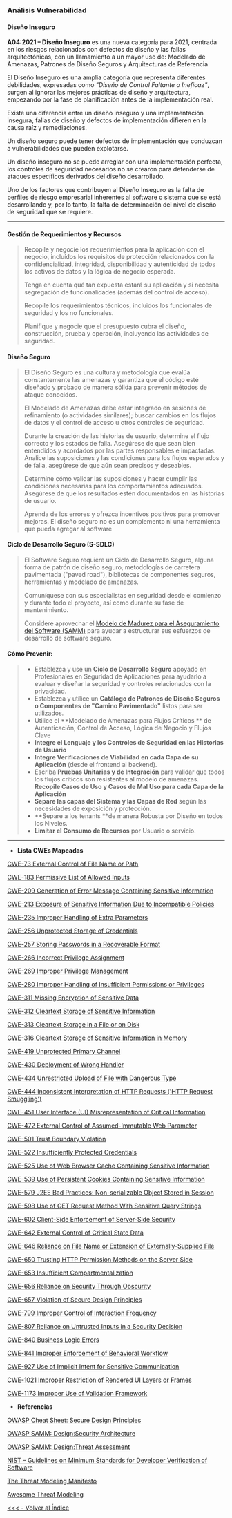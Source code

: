 



### Análisis Vulnerabilidad 



#### Diseño Inseguro	

**A04:2021 – Diseño Inseguro** es una nueva categoría para 2021, centrada en los riesgos relacionados con defectos de diseño y las fallas arquitectónicas, con un llamamiento a un mayor uso de: Modelado de Amenazas, Patrones de Diseño Seguros y Arquitecturas de Referencia

El Diseño Inseguro es una amplia categoría que representa diferentes debilidades, expresadas como *"Diseño de Control Faltante o Ineficaz"*, surgen al ignorar las mejores prácticas de diseño y arquitectura, empezando por la fase de planificación antes de la implementación real.  

Existe una diferencia entre un diseño inseguro y una implementación insegura, fallas de diseño y defectos de implementación difieren en la causa raíz y remediaciones. 

Un diseño seguro puede tener defectos de implementación que conduzcan a vulnerabilidades que pueden explotarse. 

Un diseño inseguro no se puede arreglar con una implementación perfecta, los controles de seguridad necesarios no se crearon para defenderse de ataques específicos derivados del diseño desarrollado.

Uno de los factores que contribuyen al Diseño Inseguro es la falta de perfiles de riesgo empresarial inherentes al software o sistema que se está desarrollando y, por lo tanto, la falta de determinación del nivel de diseño de seguridad que se requiere.





---



#### Gestión de Requerimientos y Recursos

> Recopile y negocie los requerimientos para la aplicación con el negocio, incluídos los requisitos de protección relacionados con la confidencialidad, integridad, disponibilidad y autenticidad de todos los activos de datos y la lógica de negocio esperada. 
>
> Tenga en cuenta qué tan expuesta estará su aplicación y si necesita segregación de funcionalidades (además del control de acceso). 
>
> Recopile los requerimientos técnicos, incluidos los funcionales de seguridad y los no funcionales. 
>
> Planifique y negocie que el presupuesto cubra el diseño, construcción, prueba y operación, incluyendo las actividades de seguridad.







#### Diseño Seguro 



> El Diseño Seguro es una cultura y metodología que evalúa constantemente  las amenazas y garantiza que el código esté diseñado y probado de manera sólida para prevenir métodos de ataque conocidos. 
>
> El Modelado de Amenazas debe estar integrado en sesiones de refinamiento (o actividades similares); buscar cambios en los flujos de datos y el control de acceso u otros controles de seguridad. 
>
> Durante la creación de las historias de usuario, determine el flujo correcto y los estados de falla.  Asegúrese de que sean bien entendidos y acordados por las partes responsables e impactadas.  Analice las suposiciones y las condiciones para los flujos esperados y de falla, asegúrese de que aún sean precisos y deseables. 
>
> Determine cómo validar las suposiciones y hacer cumplir  las condiciones necesarias para los comportamientos adecuados. Asegúrese de que los resultados estén documentados en las historias de usuario.  
>
> Aprenda de los errores y ofrezca incentivos positivos para promover  mejoras. El diseño seguro no es un complemento ni una herramienta que  pueda agregar al software





#### Ciclo de Desarrollo Seguro (S-SDLC)

> El Software Seguro requiere un Ciclo de Desarrollo Seguro, alguna forma de patrón de diseño seguro, metodologías de carretera pavimentada ("paved road"), bibliotecas de componentes seguros, herramientas y  modelado de amenazas. 
>
> Comuníquese con sus especialistas en seguridad desde el comienzo y durante todo el proyecto, así como durante su fase  de mantenimiento. 
>
> Considere aprovechar el [Modelo de Madurez para el Aseguramiento del Software (SAMM)](https://owaspsamm.org) para ayudar a estructurar sus esfuerzos de desarrollo de software seguro.





#### Cómo Prevenir:

> - Establezca y use un **Ciclo de Desarrollo Seguro** apoyado en Profesionales en Seguridad de Aplicaciones para ayudarlo a evaluar y diseñar la seguridad y controles relacionados con la privacidad.
> - Establezca y utilice un **Catálogo de Patrones de Diseño Seguros o Componentes de "Camino Pavimentado"** listos para ser utilizados.
> - Utilice el **Modelado de Amenazas para Flujos Críticos ** de Autenticación, Control de Acceso, Lógica de Negocio y Flujos Clave
> - **Integre el Lenguaje y los Controles de Seguridad en las Historias de Usuario**
> - **Integre Verificaciones de Viabilidad en cada Capa de su Aplicación** (desde el frontend al backend).
> - Escriba **Pruebas Unitarias y de Integración** para validar que todos los flujos críticos son resistentes al modelo de amenazas. **Recopile Casos de Uso y Casos de Mal Uso para cada Capa de la Aplicación**
> - **Separe las capas del Sistema y las Capas de Red** según las necesidades de exposición y protección.
> - **Separe a los tenants **de manera Robusta por Diseño en todos los Niveles.
> - **Limitar el Consumo de Recursos** por Usuario o servicio.





----



* **Lista CWEs Mapeadas**

[CWE-73 External Control of File Name or Path](https://cwe.mitre.org/data/definitions/73.html)

[CWE-183 Permissive List of Allowed Inputs](https://cwe.mitre.org/data/definitions/183.html)

[CWE-209 Generation of Error Message Containing Sensitive Information](https://cwe.mitre.org/data/definitions/209.html)

[CWE-213 Exposure of Sensitive Information Due to Incompatible Policies](https://cwe.mitre.org/data/definitions/213.html)

[CWE-235 Improper Handling of Extra Parameters](https://cwe.mitre.org/data/definitions/235.html)

[CWE-256 Unprotected Storage of Credentials](https://cwe.mitre.org/data/definitions/256.html)

[CWE-257 Storing Passwords in a Recoverable Format](https://cwe.mitre.org/data/definitions/257.html)

[CWE-266 Incorrect Privilege Assignment](https://cwe.mitre.org/data/definitions/266.html)

[CWE-269 Improper Privilege Management](https://cwe.mitre.org/data/definitions/269.html)

[CWE-280 Improper Handling of Insufficient Permissions or Privileges](https://cwe.mitre.org/data/definitions/280.html)

[CWE-311 Missing Encryption of Sensitive Data](https://cwe.mitre.org/data/definitions/311.html)

[CWE-312 Cleartext Storage of Sensitive Information](https://cwe.mitre.org/data/definitions/312.html)

[CWE-313 Cleartext Storage in a File or on Disk](https://cwe.mitre.org/data/definitions/313.html)

[CWE-316 Cleartext Storage of Sensitive Information in Memory](https://cwe.mitre.org/data/definitions/316.html)

[CWE-419 Unprotected Primary Channel](https://cwe.mitre.org/data/definitions/419.html)

[CWE-430 Deployment of Wrong Handler](https://cwe.mitre.org/data/definitions/430.html)

[CWE-434 Unrestricted Upload of File with Dangerous Type](https://cwe.mitre.org/data/definitions/434.html)

[CWE-444 Inconsistent Interpretation of HTTP Requests ('HTTP Request Smuggling')](https://cwe.mitre.org/data/definitions/444.html)

[CWE-451 User Interface (UI) Misrepresentation of Critical Information](https://cwe.mitre.org/data/definitions/451.html)

[CWE-472 External Control of Assumed-Immutable Web Parameter](https://cwe.mitre.org/data/definitions/472.html)

[CWE-501 Trust Boundary Violation](https://cwe.mitre.org/data/definitions/501.html)

[CWE-522 Insufficiently Protected Credentials](https://cwe.mitre.org/data/definitions/522.html)

[CWE-525 Use of Web Browser Cache Containing Sensitive Information](https://cwe.mitre.org/data/definitions/525.html)

[CWE-539 Use of Persistent Cookies Containing Sensitive Information](https://cwe.mitre.org/data/definitions/539.html)

[CWE-579 J2EE Bad Practices: Non-serializable Object Stored in Session](https://cwe.mitre.org/data/definitions/579.html)

[CWE-598 Use of GET Request Method With Sensitive Query Strings](https://cwe.mitre.org/data/definitions/598.html)

[CWE-602 Client-Side Enforcement of Server-Side Security](https://cwe.mitre.org/data/definitions/602.html)

[CWE-642 External Control of Critical State Data](https://cwe.mitre.org/data/definitions/642.html)

[CWE-646 Reliance on File Name or Extension of Externally-Supplied File](https://cwe.mitre.org/data/definitions/646.html)

[CWE-650 Trusting HTTP Permission Methods on the Server Side](https://cwe.mitre.org/data/definitions/650.html)

[CWE-653 Insufficient Compartmentalization](https://cwe.mitre.org/data/definitions/653.html)

[CWE-656 Reliance on Security Through Obscurity](https://cwe.mitre.org/data/definitions/656.html)

[CWE-657 Violation of Secure Design Principles](https://cwe.mitre.org/data/definitions/657.html)

[CWE-799 Improper Control of Interaction Frequency](https://cwe.mitre.org/data/definitions/799.html)

[CWE-807 Reliance on Untrusted Inputs in a Security Decision](https://cwe.mitre.org/data/definitions/807.html)

[CWE-840 Business Logic Errors](https://cwe.mitre.org/data/definitions/840.html)

[CWE-841 Improper Enforcement of Behavioral Workflow](https://cwe.mitre.org/data/definitions/841.html)

[CWE-927 Use of Implicit Intent for Sensitive Communication](https://cwe.mitre.org/data/definitions/927.html)

[CWE-1021 Improper Restriction of Rendered UI Layers or Frames](https://cwe.mitre.org/data/definitions/1021.html)

[CWE-1173 Improper Use of Validation Framework](https://cwe.mitre.org/data/definitions/1173.html)



* **Referencias**

[OWASP Cheat Sheet: Secure Design Principles](https://cheatsheetseries.owasp.org/cheatsheets/Secure_Product_Design_Cheat_Sheet.html)

[OWASP SAMM: Design:Security Architecture](https://owaspsamm.org/model/design/security-architecture/)

[OWASP SAMM: Design:Threat Assessment](https://owaspsamm.org/model/design/threat-assessment/)

[NIST – Guidelines on Minimum Standards for Developer Verification of Software](https://www.nist.gov/publications/guidelines-minimum-standards-developer-verification-software)

[The Threat Modeling Manifesto](https://threatmodelingmanifesto.org)

[Awesome Threat Modeling](https://github.com/hysnsec/awesome-threat-modelling)   
   
     



[<<< - Volver al Índice](/README.md)



